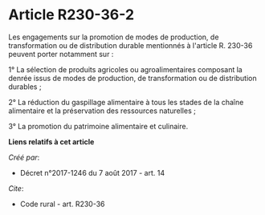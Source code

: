 # Article R230-36-2

Les engagements sur la promotion de modes de production, de transformation ou de distribution durable mentionnés à l'article
R. 230-36 peuvent porter notamment sur : 

1° La sélection de produits agricoles ou agroalimentaires composant la denrée issus de modes de production, de transformation
ou de distribution durables ; 

2° La réduction du gaspillage alimentaire à tous les stades de la chaîne alimentaire et la préservation des ressources
naturelles ; 

3° La promotion du patrimoine alimentaire et culinaire.

**Liens relatifs à cet article**

_Créé par_:

  - Décret n°2017-1246 du 7 août 2017 - art. 14

_Cite_:

  - Code rural - art. R230-36
